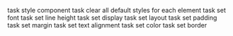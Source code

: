 
task style component
  task clear all default styles for each element
  task set font
  task set line height
  task set display
  task set layout
    task set padding
    task set margin
  task set text alignment
  task set color
  task set border
